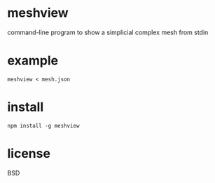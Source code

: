# meshview

command-line program to show a simplicial complex mesh from stdin

# example

```
meshview < mesh.json
```

# install

```
npm install -g meshview
```

# license

BSD
